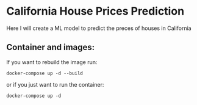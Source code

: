 # California House Prices Prediction

Here I will  create a ML model to predict the preces of houses in California


## Container and images:

If you want to rebuild the image run:

```
docker-compose up -d --build
```
or if you just want to run the container:

```console
docker-compose up -d
```